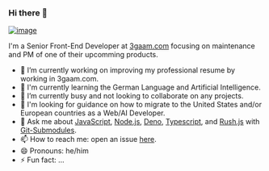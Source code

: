 ### Hi there 👋

[![image](https://media.giphy.com/media/ZVik7pBtu9dNS/giphy.gif)](https://github.com/smrsan/)

I'm a Senior Front-End Developer at [3gaam.com](https://3gaam.com/) focusing on maintenance and PM of one of their upcomming products.

- 🔭 I’m currently working on improving my professional resume by working in 3gaam.com.
- 🌱 I'm currently learning the German Language and Artificial Intelligence.
- 👯 I’m currently busy and not looking to collaborate on any projects.
- 🤔 I'm looking for guidance on how to migrate to the United States and/or European countries as a Web/AI Developer.
- 💬 Ask me about [JavaScript](https://javascript.com/), [Node.js](https://nodejs.org/), [Deno](https://deno.land/), [Typescript](https://www.typescriptlang.org/), and [Rush.js](https://rushjs.io/) with [Git-Submodules](https://git-scm.com/docs/git-submodule/).
- 📫 How to reach me: open an issue [here](https://github.com/smrsan/smrsan/issues/).
- 😄 Pronouns: he/him
- ⚡ Fun fact: ...
